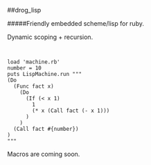 ##drog_lisp

#####Friendly embedded scheme/lisp for ruby.

Dynamic scoping + recursion.

<pre><code>

load 'machine.rb'
number = 10
puts LispMachine.run """
(Do
  (Func fact x)
    (Do
      (If (< x 1)
        1
        (* x (Call fact (- x 1)))
      )
    )
  (Call fact #{number})
)
"""
</code></pre>
Macros are coming soon.